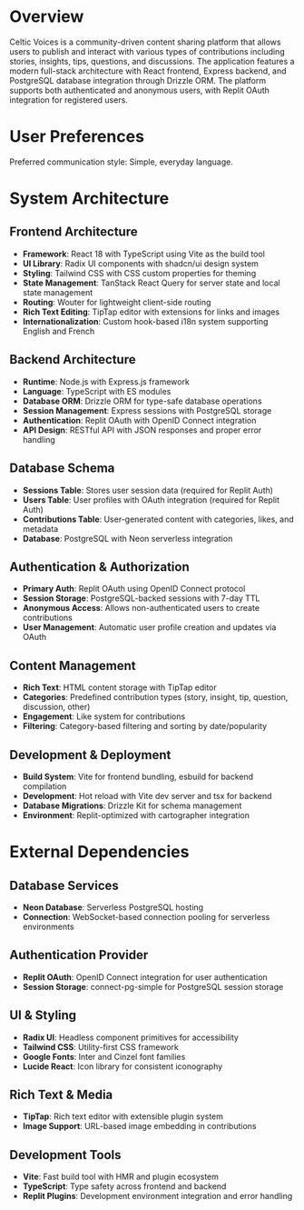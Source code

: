# Overview

Celtic Voices is a community-driven content sharing platform that allows users to publish and interact with various types of contributions including stories, insights, tips, questions, and discussions. The application features a modern full-stack architecture with React frontend, Express backend, and PostgreSQL database integration through Drizzle ORM. The platform supports both authenticated and anonymous users, with Replit OAuth integration for registered users.

# User Preferences

Preferred communication style: Simple, everyday language.

# System Architecture

## Frontend Architecture
- **Framework**: React 18 with TypeScript using Vite as the build tool
- **UI Library**: Radix UI components with shadcn/ui design system
- **Styling**: Tailwind CSS with CSS custom properties for theming
- **State Management**: TanStack React Query for server state and local state management
- **Routing**: Wouter for lightweight client-side routing
- **Rich Text Editing**: TipTap editor with extensions for links and images
- **Internationalization**: Custom hook-based i18n system supporting English and French

## Backend Architecture
- **Runtime**: Node.js with Express.js framework
- **Language**: TypeScript with ES modules
- **Database ORM**: Drizzle ORM for type-safe database operations
- **Session Management**: Express sessions with PostgreSQL storage
- **Authentication**: Replit OAuth with OpenID Connect integration
- **API Design**: RESTful API with JSON responses and proper error handling

## Database Schema
- **Sessions Table**: Stores user session data (required for Replit Auth)
- **Users Table**: User profiles with OAuth integration (required for Replit Auth)
- **Contributions Table**: User-generated content with categories, likes, and metadata
- **Database**: PostgreSQL with Neon serverless integration

## Authentication & Authorization
- **Primary Auth**: Replit OAuth using OpenID Connect protocol
- **Session Storage**: PostgreSQL-backed sessions with 7-day TTL
- **Anonymous Access**: Allows non-authenticated users to create contributions
- **User Management**: Automatic user profile creation and updates via OAuth

## Content Management
- **Rich Text**: HTML content storage with TipTap editor
- **Categories**: Predefined contribution types (story, insight, tip, question, discussion, other)
- **Engagement**: Like system for contributions
- **Filtering**: Category-based filtering and sorting by date/popularity

## Development & Deployment
- **Build System**: Vite for frontend bundling, esbuild for backend compilation
- **Development**: Hot reload with Vite dev server and tsx for backend
- **Database Migrations**: Drizzle Kit for schema management
- **Environment**: Replit-optimized with cartographer integration

# External Dependencies

## Database Services
- **Neon Database**: Serverless PostgreSQL hosting
- **Connection**: WebSocket-based connection pooling for serverless environments

## Authentication Provider
- **Replit OAuth**: OpenID Connect integration for user authentication
- **Session Storage**: connect-pg-simple for PostgreSQL session storage

## UI & Styling
- **Radix UI**: Headless component primitives for accessibility
- **Tailwind CSS**: Utility-first CSS framework
- **Google Fonts**: Inter and Cinzel font families
- **Lucide React**: Icon library for consistent iconography

## Rich Text & Media
- **TipTap**: Rich text editor with extensible plugin system
- **Image Support**: URL-based image embedding in contributions

## Development Tools
- **Vite**: Fast build tool with HMR and plugin ecosystem
- **TypeScript**: Type safety across frontend and backend
- **Replit Plugins**: Development environment integration and error handling